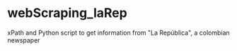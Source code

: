 # webScraping_laRep
xPath and Python script to get information from "La República", a colombian newspaper
